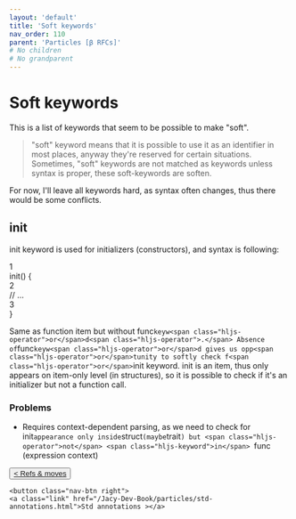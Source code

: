 ```yaml
---
layout: 'default'
title: 'Soft keywords'
nav_order: 110
parent: 'Particles [β RFCs]'
# No children
# No grandparent
---
```


# Soft keywords

This is a list of keywords that seem to be possible to make "soft".

> "soft" keyword means that it is possible to use it as an identifier in most places, anyway they're reserved for certain situations.
> Sometimes, "soft" keywords are not matched as keywords unless syntax is proper, these soft-keywords are soften.

For now, I'll leave all keywords hard, as syntax often changes, thus there would be some conflicts.

## <span class="inline-code highlight-jc hljs">init</span>

<span class="inline-code highlight-jc hljs">init</span> keyword is used for initializers (constructors), and syntax is following:

<div class="code-fence highlight-jc hljs">
            <div class="line-num" data-line-num="1">1</div><div class="line"><span class="hljs-title function_ invoke__">init</span>() {</div><div class="line-num" data-line-num="2">2</div><div class="line">    <span class="hljs-comment">// ...</span></div><div class="line-num" data-line-num="3">3</div><div class="line">}</div>
        </div>

Same as function item but without <span class="inline-code highlight-jc hljs"><span class="hljs-keyword">func</span>` keyw<span class="hljs-operator">or</span>d<span class="hljs-operator">.</span> Absence of `<span class="hljs-keyword">func</span>` keyw<span class="hljs-operator">or</span>d gives us opp<span class="hljs-operator">or</span>tunity to softly check f<span class="hljs-operator">or</span> `init</span> keyword.
<span class="inline-code highlight-jc hljs">init</span> is an item, thus only appears on item-only level (in structures), so it is possible to check if it's an initializer but not a function call.

### Problems

- Requires context-dependent parsing, as we need to check for <span class="inline-code highlight-jc hljs">init` appearance only inside `<span class="hljs-keyword">struct</span>` (maybe `<span class="hljs-keyword">trait</span>`) but <span class="hljs-operator">not</span> <span class="hljs-keyword">in</span> `<span class="hljs-keyword">func</span></span> (expression context)
<div class="nav-btn-block">
    <button class="nav-btn left">
    <a class="link" href="/Jacy-Dev-Book/particles/refs-&-moves.html">< Refs & moves</a>
</button>

    <button class="nav-btn right">
    <a class="link" href="/Jacy-Dev-Book/particles/std-annotations.html">Std annotations ></a>
</button>

</div>

